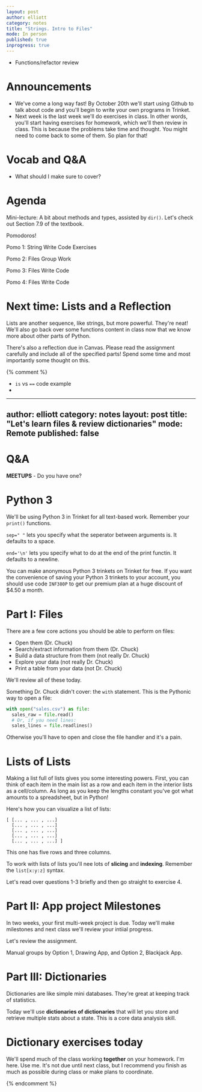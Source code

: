 ```yaml
---
layout: post
author: elliott
category: notes
title: "Strings. Intro to Files"
mode: In person
published: true
inprogress: true
---
```


* Functions/refactor review

# Announcements

- We've come a long way fast! By October 20th we'll start using Github to talk about code and you'll begin to write your own programs in Trinket.
- Next week is the last week we'll do exercises in class. In other words, you'll start having exercises for homework, which we'll then review in class. This is because the problems take time and thought. You might need to come back to some of them. So plan for that!

# Vocab and Q&A

- What should I make sure to cover?

# Agenda

Mini-lecture: A bit about methods and types, assisted by `dir()`. Let's check out Section 7.9 of the textbook.

Pomodoros!

Pomo 1: String Write Code Exercises

Pomo 2: Files Group Work

Pomo 3: Files Write Code

Pomo 4: Files Write Code


# Next time: Lists and a Reflection

Lists are another sequence, like strings, but more powerful. They're neat! We'll also go back over some functions content in class now that we know more about other parts of Python.

There's also a reflection due in Canvas. Please read the assignment carefully and include all of the specified parts! Spend some time and most importantly some thought on this.

{% comment %}

- `is` vs `==` code example
-


---
author: elliott
category: notes
layout: post
title: "Let's learn files & review dictionaries"
mode: Remote
published: false
---

# Q&A

**MEETUPS** - Do you have one?

# Python 3

We'll be using Python 3 in Trinket for all text-based work.  Remember your `print()` functions.

`sep=" "` lets you specify what the seperator between arguments is.  It defaults to a space.

`end='\n'` lets you specify what to do at the end of the print functin.  It defaults to a newline.

You can make anonymous Python 3 trinkets on Trinket for free.  If you want the convenience of saving your
Python 3 trinkets to your account, you should use code `INF380P` to get our premium plan at a huge discount of $4.50 a month.

# Part I: Files

There are a few core actions you should be able to perform on files:

* Open them (Dr. Chuck)
* Search/extract information from them (Dr. Chuck)
* Build a data structure from them (not really Dr. Chuck)
* Explore your data (not really Dr. Chuck)
* Print a table from your data (not Dr. Chuck)

We'll review all of these today.

Something Dr. Chuck didn't cover: the `with` statement.  This is the Pythonic way to open a file:

```python
with open("sales.csv") as file:
  sales_raw = file.read()
  # Or, if you need lines:
  sales_lines = file.readlines()
```

Otherwise you'll have to open and close the file handler and it's a pain.

# Lists of Lists

Making a list full of lists gives you some interesting powers.  First, you can think of each item in
the main list as a row and each item in the interior lists as a cell/column.  As long as you keep the lengths
constant you've got what amounts to a spreadsheet, but in Python!

Here's how you can visualize a list of lists:

```
[ [... , ... , ...]
  [... , ... , ...]
  [... , ... , ...]
  [... , ... , ...]
  [... , ... , ...] ]
```

This one has five rows and three columns.

To work with lists of lists you'll nee lots of **slicing** and **indexing**.  Remember the `list[x:y:z]` syntax.

Let's read over questions 1-3 briefly and then go straight to exercise 4.


# Part II: App project Milestones

In two weeks, your first multi-week project is due. Today we'll make milestones and next class we'll review your intiial progress.


Let's review the assignment.

Manual groups by Option 1, Drawing App, and Option 2, Blackjack App.

# Part III: Dictionaries

Dictionaries are like simple mini databases.  They're great at keeping track of statistics.

Today we'll use **dictionaries of dictionaries** that will let you store and retrieve multiple stats about a state. This
is a core data analysis skill.


# Dictionary exercises today

We'll spend much of the class working **together** on your homework.  I'm here. Use me.
It's not due until next class, but I recommend you finish as much as possible during class or make plans to coordinate.



{% endcomment %}